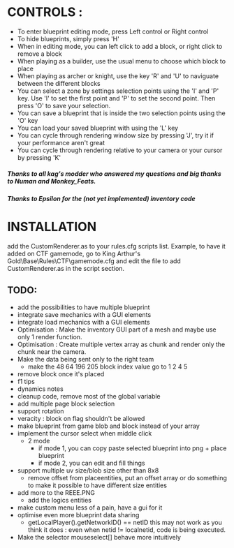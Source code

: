# CONTROLS :
- To enter blueprint editing mode, press Left control or Right control
- To hide blueprints, simply press 'H'
- When in editing mode, you can left click to add a block, or right click to remove a block
- When playing as a builder, use the usual menu to choose which block to place
- When playing as archer or knight, use the key 'R' and 'U' to naviguate between the different blocks
- You can select a zone by settings selection points using the 'I' and 'P' key. Use 'I' to set the first point and 'P' to set the second point. Then press 'O' to save your selection.
- You can save a blueprint that is inside the two selection points using the 'O' key
- You can load your saved blueprint with using the 'L' key
- You can cycle through rendering window size by pressing 'J', try it if your performance aren't great
- You can cycle through rendering relative to your camera or your cursor by pressing 'K'
##### Thanks to all kag's modder who answered my questions and big thanks to Numan and Monkey_Feats.
##### Thanks to Epsilon for the (not yet implemented) inventory code

# INSTALLATION
add the CustomRenderer.as to your rules.cfg scripts list. Example, to have it added on CTF gamemode, go to King Arthur's Gold\Base\Rules\CTF\gamemode.cfg and edit the file to add CustomRenderer.as in the script section.

## TODO:
- add the possibilities to have multiple blueprint
- integrate save mechanics with a GUI elements
- integrate load mechanics with a GUI elements
- Optimisation : Make the inventory GUI part of a mesh and maybe use only 1 render function.
- Optimisation : Create multiple vertex array as chunk and render only the chunk near the camera.
- Make the data being sent only to the right team
    - make the 48 64 196 205 block index value go to 1 2 4 5 
- remove block once it's placed
- f1 tips
- dynamics notes
- cleanup code, remove most of the global variable
- add multiple page block selection
- support rotation
- veracity : block on flag shouldn't be allowed 
- make blueprint from game blob and block instead of your array
- implement the cursor select when middle click
    - 2 mode
        - if mode 1, you can copy paste selected blueprint into png + place blueprint
        - if mode 2, you can edit and fill things
- support multiple uv size/blob size other than 8x8
    - remove offset from placeentities, put an offset array or do something to make it possible to have different size entities
- add more to the REEE.PNG
    - add the logics entities
- make custom menu less of a pain, have a gui for it
- optimise even more blueprint data sharing
    - getLocalPlayer().getNetworkID() == netID this may not work as you think it does : even when netid != localnetid, code is being executed.
- Make the selector mouseselect[] behave more intuitively
